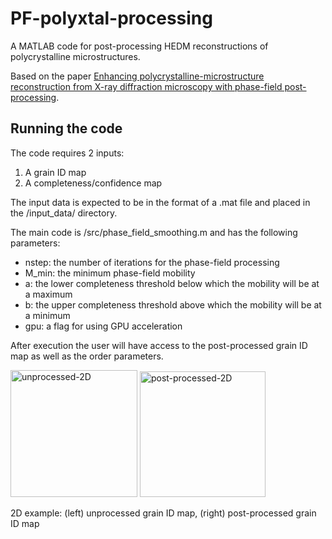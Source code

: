 # PF-polyxtal-processing
A MATLAB code for post-processing HEDM reconstructions of polycrystalline microstructures. 

Based on the paper [Enhancing polycrystalline-microstructure reconstruction from X-ray diffraction microscopy with phase-field post-processing](https://www.sciencedirect.com/science/article/pii/S135964622400263X).

## Running the code
The code requires 2 inputs:
1) A grain ID map
2) A completeness/confidence map

The input data is expected to be in the format of a .mat file and placed in the /input_data/ directory. 

The main code is /src/phase_field_smoothing.m and has the following parameters:
- nstep: the number of iterations for the phase-field processing
- M_min: the minimum phase-field mobility
- a: the lower completeness threshold below which the mobility will be at a maximum
- b: the upper completeness threshold above which the mobility will be at a minimum
- gpu: a flag for using GPU acceleration

After execution the user will have access to the post-processed grain ID map as well as the order parameters.

<img width="203" alt="unprocessed-2D" src="https://github.com/user-attachments/assets/4ba8e838-04a3-4530-a040-dbe28134d0e2" />
<img width="201" alt="post-processed-2D" src="https://github.com/user-attachments/assets/485df46a-4718-4a2d-9b38-504c7b40f87c" />

2D example: (left) unprocessed grain ID map, (right) post-processed grain ID map
